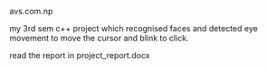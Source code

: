 avs.com.np

my 3rd sem c++ project which recognised faces and detected eye movement to move the cursor and blink to click.


read the report in project_report.docx